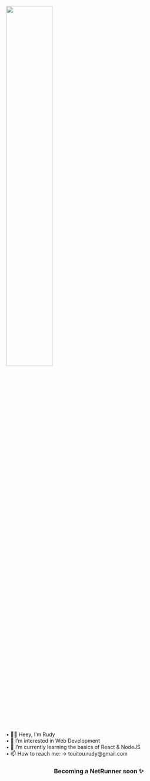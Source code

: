 <img  src="https://media1.tenor.com/images/69e999dba4055e579132681d55202181/tenor.gif?itemid=26941996" width="50%" />
<div>
<p> • 🙋‍♂️ Heey, I’m Rudy <br>
• 👀 I’m interested in Web Development <br>
• 🌱 I’m currently learning the basics of React & NodeJS <br>
• 📫 How to reach me: -> touitou.rudy@gmail.com </p> 
</div>
<h3 style="text-align:center">Becoming a NetRunner soon ✨</h3>
